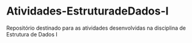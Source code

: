 # Atividades-EstruturadeDados-I
Repositório destinado para as atividades desenvolvidas na disciplina de Estrutura de Dados I
